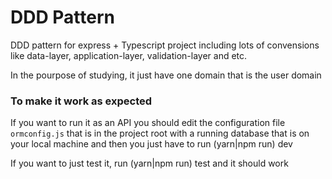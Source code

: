# DDD Pattern
DDD pattern for express + Typescript project including lots of convensions like data-layer, application-layer, validation-layer and etc.

In the pourpose of studying, it just have one domain that is the user domain

### To make it work as expected

If you want to run it as an API you should edit the configuration file `ormconfig.js` that is in the project root with a running database that is on your local machine and then you just have to run (yarn|npm run) dev

If you want to just test it, run (yarn|npm run) test and it should work
